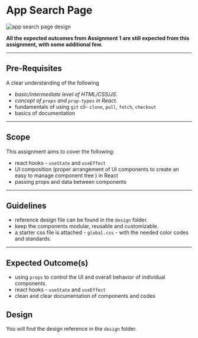 # App Search Page

![app search page design](https://github.com/the-devdesigner/react-assignments/blob/master/app-search-page/design/118741a8bb22395a8e9933b44e3cbf63.png)

**All the expected outcomes from Assignment 1 are still expected from this assignment, with some additional few.**

---

## Pre-Requisites

A clear understanding of the following

-   _basic/intermediate level of HTML/CSS/JS._
-   _concept of `props` and `prop-types` in React._
-   fundamentals of using `git` cli- `clone`, `pull`, `fetch`, `checkout`
-   basics of documentation
---

## Scope

This assignment aims to cover the following:

-   react hooks - `useState` and `useEffect`
-   UI composition (proper arrangement of UI components to create an easy to manage component tree ) in React
-   passing props and data between components


---

## Guidelines

-   reference design file can be found in the `design` folder.
-   keep the components modular, reusable and customizable.
-   a starter css file is attached - `global.css` - with the needed color codes and standards.

---

## Expected Outcome(s)

-   using `props` to control the UI and overall behavior of individual components.
-   react hooks - `useState` and `useEffect`
-   clean and clear documentation of components and codes

## Design

You will find the design reference in the `design` folder.


